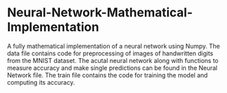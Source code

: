 # Neural-Network-Mathematical-Implementation
A fully mathematical implementation of a neural network using Numpy.
The data file contains code for preprocessing of images of handwritten digits from the MNIST dataset. 
The acutal neural network along with functions to measure accuracy and make single predictions can be found in the Neural Network file.
The train file contains the code for training the model and computing its accuracy.
